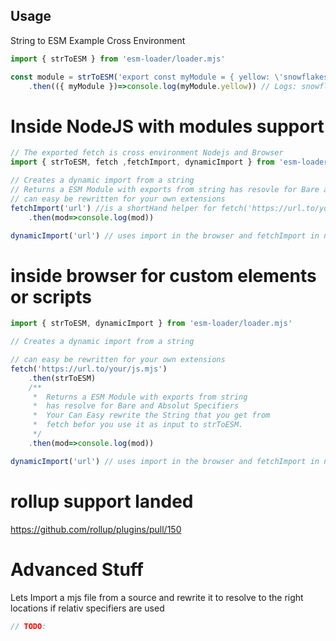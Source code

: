 ## Usage


String to ESM Example Cross Environment
```js
import { strToESM } from 'esm-loader/loader.mjs'

const module = strToESM('export const myModule = { yellow: \'snowflakes\'}')
    .then(({ myModule })=>console.log(myModule.yellow)) // Logs: snowflakes
``` 

Inside NodeJS with modules support
==========

```js
// The exported fetch is cross environment Nodejs and Browser
import { strToESM, fetch ,fetchImport, dynamicImport } from 'esm-loader/loader.mjs'

// Creates a dynamic import from a string
// Returns a ESM Module with exports from string has resovle for Bare and Absolut Specifiers
// can easy be rewritten for your own extensions
fetchImport('url') //is a shortHand helper for fetch('https://url.to/your/js.mjs').then(strToESM)
    .then(mod=>console.log(mod))

dynamicImport('url') // uses import in the browser and fetchImport in nodejs
```

inside browser for custom elements or scripts 
========

```js
import { strToESM, dynamicImport } from 'esm-loader/loader.mjs'

// Creates a dynamic import from a string

// can easy be rewritten for your own extensions
fetch('https://url.to/your/js.mjs')
    .then(strToESM)
    /**
     *  Returns a ESM Module with exports from string 
     *  has resolve for Bare and Absolut Specifiers
     *  Your Can Easy rewrite the String that you get from 
     *  fetch befor you use it as input to strToESM.
     */
    .then(mod=>console.log(mod))

dynamicImport('url') // uses import in the browser and fetchImport in nodejs
```

# rollup support landed
https://github.com/rollup/plugins/pull/150

# Advanced Stuff
Lets Import a mjs file from a source and rewrite it to resolve to the right locations
if relativ specifiers are used 
```js
// TODO:
``` 

